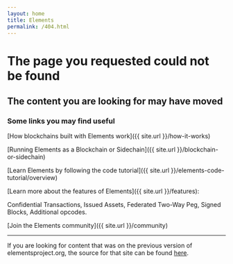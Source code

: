```yaml
---
layout: home
title: Elements
permalink: /404.html
---
```

# The page you requested could not be found

## The content you are looking for may have moved

### Some links you may find useful

[How blockchains built with Elements work]({{ site.url }}/how-it-works)

[Running Elements as a Blockchain or Sidechain]({{ site.url }}/blockchain-or-sidechain)

[Learn Elements by following the code tutorial]({{ site.url }}/elements-code-tutorial/overview)

[Learn more about the features of Elements]({{ site.url }}/features):

Confidential Transactions, Issued Assets, Federated Two-Way Peg, Signed Blocks, Additional opcodes.

[Join the Elements community]({{ site.url }}/community)

* * * 

If you are looking for content that was on the previous version of elementsproject.org, the source for that site can be found [here](https://github.com/ElementsProject/elementsproject.org).
